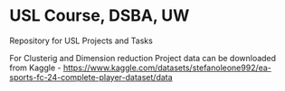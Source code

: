 # USL Course, DSBA, UW
Repository for USL Projects and Tasks

For Clusterig and Dimension reduction Project data can be downloaded from Kaggle - https://www.kaggle.com/datasets/stefanoleone992/ea-sports-fc-24-complete-player-dataset/data
